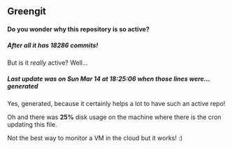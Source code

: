 ## Greengit

#### Do you wonder why this repository is so active?

##### After all it has 18286 commits!

But is it *really* active? Well...

##### Last update was on Sun Mar 14 at 18:25:06 when those lines were... generated

Yes, generated, because it certainly helps a lot to have such an active repo!

Oh and there was **25%** disk usage on the machine
where there is the cron updating this file.

Not the best way to monitor a VM in the cloud but it works! :)
